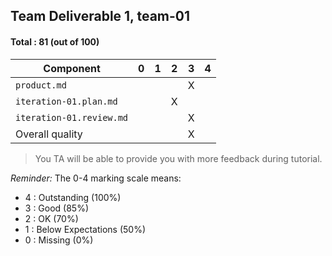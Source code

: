 ## Team Deliverable 1, team-01

#### Total : 81 (out of 100)

| Component   | 0    |  1   |  2   |  3   |  4   |
| ----------- | ---- | ---- | ---- | ---- | ---- |
| `product.md`             |   |   |   | X |   |
| `iteration-01.plan.md`   |   |   | X |   |   |
| `iteration-01.review.md` |   |   |   | X |   |
| Overall quality          |   |   |   | X |   |


 > You TA will be able to provide you with more feedback during tutorial.

_Reminder:_ The 0-4 marking scale means:

 * 4 : Outstanding (100%)
 * 3 : Good (85%)
 * 2 : OK (70%)
 * 1 : Below Expectations (50%)
 * 0 : Missing (0%)

